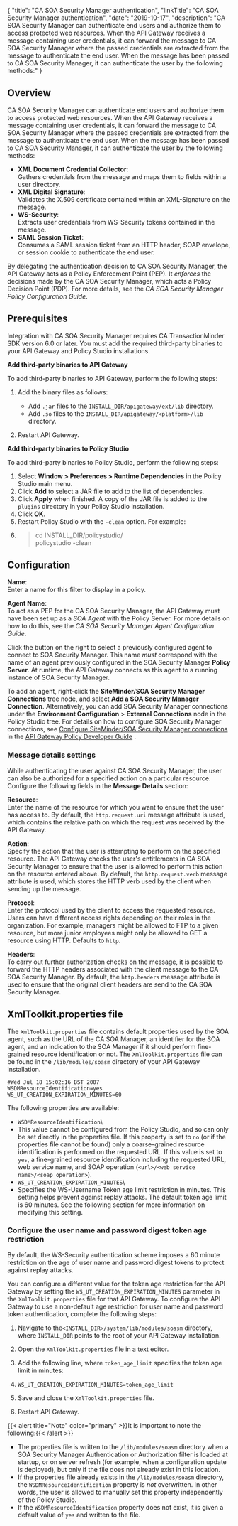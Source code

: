 {
"title": "CA SOA Security Manager authentication",
"linkTitle": "CA SOA Security Manager authentication",
"date": "2019-10-17",
"description": "CA SOA Security Manager can authenticate end users and authorize them to access protected web resources. When the API Gateway receives a message containing user credentials, it can forward the message to CA SOA Security Manager where the passed credentials are extracted from the message to authenticate the end user. When the message has been passed to CA SOA Security Manager, it can authenticate the user by the following methods:"
}
﻿
<div id="p_connector_tm_authn_over">

Overview
--------

CA SOA Security Manager can authenticate end users and authorize them to access protected web resources. When the API Gateway receives a message containing user credentials, it can forward the message to CA SOA Security Manager where the passed credentials are extracted from the message to authenticate the end user. When the message has been passed to CA SOA Security Manager, it can authenticate the user by the following methods:

-   **XML Document Credential Collector**:\
    Gathers credentials from the message and maps them to fields within a user directory.
-   **XML Digital Signature**:\
    Validates the X.509 certificate contained within an XML-Signature on the message.
-   **WS-Security**:\
    Extracts user credentials from WS-Security tokens contained in the message.
-   **SAML Session Ticket**:\
    Consumes a SAML session ticket from an HTTP header, SOAP envelope, or session cookie to authenticate the end user.

By delegating the authentication decision to CA SOA Security Manager, the API Gateway acts as a Policy Enforcement Point (PEP). It *enforces*
the decisions made by the CA SOA Security Manager, which acts a Policy Decision Point (PDP). For more details, see the *CA SOA Security Manager Policy Configuration Guide*.

</div>

<div id="p_connector_tm_authn_prereq">

Prerequisites
-------------

Integration with CA SOA Security Manager requires CA TransactionMinder SDK version 6.0 or later. You must add the required third-party binaries to your API Gateway and Policy Studio installations.

**Add third-party binaries to API Gateway**

To add third-party binaries to API Gateway, perform the following steps:

1.  Add the binary files as follows:
    -   Add `.jar`
        files to the `INSTALL_DIR/apigateway/ext/lib`
        directory.
    -   Add `.so`
        files to the `INSTALL_DIR/apigateway/<platform>/lib` directory.

    >
2.  Restart API Gateway.

**Add third-party binaries to Policy Studio**

To add third-party binaries to Policy Studio, perform the following steps:

1.  Select **Window > Preferences > Runtime Dependencies**
    in the Policy Studio main menu.
2.  Click **Add**
    to select a JAR file to add to the list of dependencies.
3.  Click **Apply**
    when finished. A copy of the JAR file is added to the `plugins`
    directory in your Policy Studio installation.
4.  Click **OK**.
5.  Restart Policy Studio with the `-clean` option. For example:
6.  > cd INSTALL\_DIR/policystudio/\
    > policystudio -clean

</div>

<div id="p_connector_tm_authn_agent">

Configuration
-------------

**Name**:\
Enter a name for this filter to display in a policy.

**Agent Name**:\
To act as a PEP for the CA SOA Security Manager, the API Gateway must have been set up as a *SOA Agent*
with the Policy Server. For more details on how to do this, see the *CA SOA Security Manager Agent Configuration Guide*.

Click the button on the right to select a previously configured agent to connect to SOA Security Manager. This name *must*
correspond with the name of an agent previously configured in the SOA Security Manager **Policy Server**. At runtime, the API Gateway connects as this agent to a running instance of SOA Security Manager.

To add an agent, right-click the **SiteMinder/SOA Security Manager Connections**
tree node, and select **Add a SOA Security Manager Connection**. Alternatively, you can add SOA Security Manager connections under the **Environment Configuration** > **External Connections**
node in the Policy Studio tree. For details on how to configure SOA Security Manager connections, see
[Configure SiteMinder/SOA Security Manager connections](/csh?context=602&product=prod-api-gateway-77)
in the
[API Gateway Policy Developer Guide](/bundle/APIGateway_77_PolicyDevGuide_allOS_en_HTML5/)
.

<div id="p_connector_tm_authn_message">

### Message details settings

While authenticating the user against CA SOA Security Manager, the user can also be authorized for a specified action on a particular resource. Configure the following fields in the **Message Details**
section:

**Resource**:\
Enter the name of the resource for which you want to ensure that the user has access to. By default, the `http.request.uri`
message attribute is used, which contains the relative path on which the request was received by the API Gateway.

**Action**:\
Specify the action that the user is attempting to perform on the specified resource. The API Gateway checks the user's entitlements in CA SOA Security Manager to ensure that the user is allowed to perform this action on the resource entered above. By default, the `http.request.verb`
message attribute is used, which stores the HTTP verb used by the client when sending up the message.

**Protocol**:\
Enter the protocol used by the client to access the requested resource. Users can have different access rights depending on their roles in the organization. For example, managers might be allowed to FTP to a given resource, but more junior employees might only be allowed to GET a resource using HTTP. Defaults to `http`.

**Headers**:\
To carry out further authorization checks on the message, it is possible to forward the HTTP headers associated with the client message to the CA SOA Security Manager. By default, the `http.headers`
message attribute is used to ensure that the original client headers are send to the CA SOA Security Manager.

</div>

</div>

<div id="p_connector_tm_authn_xmltoolkit">

XmlToolkit.properties file
--------------------------

The `XmlToolkit.properties`
file contains default properties used by the SOA agent, such as the URL of the CA SOA Manager, an identifier for the SOA agent, and an indication to the SOA Manager if it should perform fine-grained resource identification or not. The `XmlToolkit.properties`
file can be found in the `/lib/modules/soasm`
directory of your API Gateway installation.

``` {space="preserve"}
#Wed Jul 18 15:02:16 BST 2007
WSDMResourceIdentification=yes
WS_UT_CREATION_EXPIRATION_MINUTES=60
```

The following properties are available:

-   `WSDMResourceIdentification`\
-   This value cannot be configured from the Policy Studio, and so can only be set directly in the properties file. If this property is set to `no`
    (or if the properties file cannot be found) only a coarse-grained resource identification is performed on the requested URL. If this value is set to `yes`, a fine-grained resource identification including the requested URL, web service name, and SOAP operation (`<url>/<web service name>/<soap operation>`).
-   `WS_UT_CREATION_EXPIRATION_MINUTES`\
-   Specifies the WS-Username Token age limit restriction in minutes. This setting helps prevent against replay attacks. The default token age limit is 60 minutes. See the following section for more information on modifying this setting.

<div>

### Configure the user name and password digest token age restriction

By default, the WS-Security authentication scheme imposes a 60 minute restriction on the age of user name and password digest tokens to protect against replay attacks.

You can configure a different value for the token age restriction for the API Gateway by setting the `WS_UT_CREATION_EXPIRATION_MINUTES`
parameter in the `XmlToolkit.properties`
file for that API Gateway. To configure the API Gateway to use a non-default age restriction for user name and password token authentication, complete the following steps:

1.  Navigate to the`<INSTALL_DIR>/system/lib/modules/soasm`
    directory, where `INSTALL_DIR`
    points to the root of your API Gateway installation.
2.  Open the `XmlToolkit.properties`
    file in a text editor.
3.  Add the following line, where `token_age_limit`
    specifies the token age limit in minutes:
4.  ``` {space="preserve"}
    WS_UT_CREATION_EXPIRATION_MINUTES=token_age_limit
    ```

5.  Save and close the `XmlToolkit.properties`
    file.
6.  Restart API Gateway.

{{< alert title="Note" color="primary" >}}It is important to note the following:{{< /alert >}}
<div class="indentTable">

-   The properties file is written to the `/lib/modules/soasm`
    directory when a SOA Security Manager Authentication or Authorization filter is loaded at startup, or on server refresh (for example, when a configuration update is deployed), but only if the file does not already exist in this location.
-   If the properties file already exists in the `/lib/modules/soasm`
    directory, the `WSDMResourceIdentification`
    property is *not*
    overwritten. In other words, the user is allowed to manually set this property independently of the Policy Studio.
-   If the `WSDMResourceIdentification`
    property does not exist, it is given a default value of `yes`
    and written to the file.

</div>

</div>

</div>
